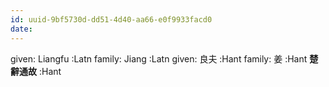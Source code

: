 ```yaml
---
id: uuid-9bf5730d-dd51-4d40-aa66-e0f9933facd0
date: 
---
```


given: Liangfu :Latn
family: Jiang  :Latn
given: 良夫 :Hant
family: 姜 :Hant
**楚辭通故** :Hant